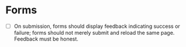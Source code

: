 # Forms

- [ ] On submission, forms should display feedback indicating success or failure; forms should not merely submit and reload the same page. Feedback must be honest.
